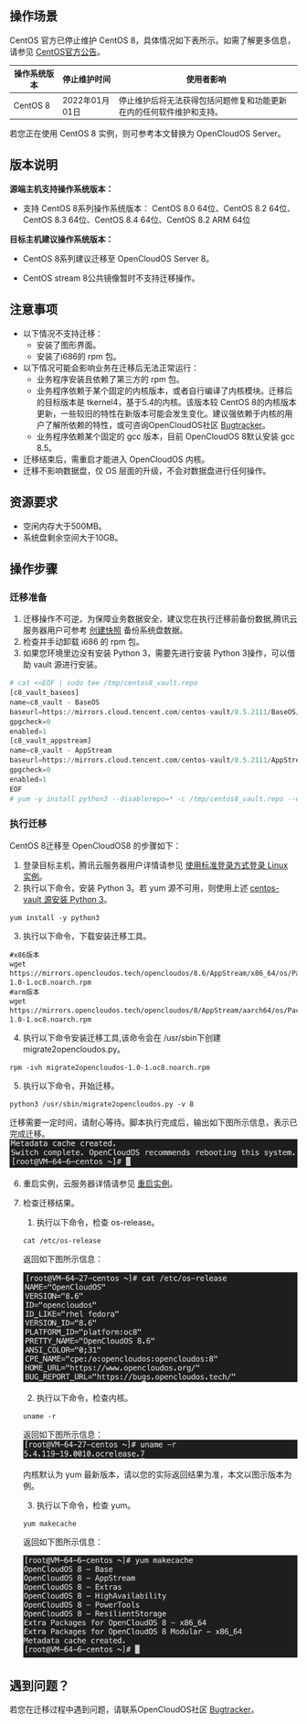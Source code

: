 ## 操作场景

 CentOS 官方已停止维护 CentOS 8，具体情况如下表所示。如需了解更多信息，请参见 [CentOS官方公告](https://blog.centos.org/2020/12/future-is-centos-stream/?spm=a2c4g.11174386.n2.3.348f4c07hk46v4)。

 | 操作系统版本 | 停止维护时间 | 使用者影响 |
 |---------|---------|---------|
 | CentOS 8  | 2022年01月01日 | 停止维护后将无法获得包括问题修复和功能更新在内的任何软件维护和支持。 |

 若您正在使用 CentOS 8 实例，则可参考本文替换为 OpenCloudOS Server。


 ## 版本说明
 
 **源端主机支持操作系统版本：**
 - 支持 CentOS 8系列操作系统版本：
 CentOS 8.0 64位、CentOS 8.2 64位、CentOS 8.3 64位、CentOS 8.4 64位、CentOS 8.2 ARM 64位

 **目标主机建议操作系统版本：**
 - CentOS 8系列建议迁移至 OpenCloudOS Server 8。

 - CentOS stream 8公共镜像暂时不支持迁移操作。

 ## 注意事项
 
 - 以下情况不支持迁移：
 	- 安装了图形界面。
 	- 安装了i686的 rpm 包。
 - 以下情况可能会影响业务在迁移后无法正常运行：
 	- 业务程序安装且依赖了第三方的 rpm 包。
 	- 业务程序依赖于某个固定的内核版本，或者自行编译了内核模块。迁移后的目标版本是 tkernel4，基于5.4的内核。该版本较 CentOS 8的内核版本更新，一些较旧的特性在新版本可能会发生变化。建议强依赖于内核的用户了解所依赖的特性，或可咨询OpenCloudOS社区 [Bugtracker](https://bugs.opencloudos.tech)。
 	- 业务程序依赖某个固定的 gcc 版本，目前 OpenCloudOS 8默认安装 gcc 8.5。
 - 迁移结束后，需重启才能进入 OpenCloudOS 内核。
 - 迁移不影响数据盘，仅 OS 层面的升级，不会对数据盘进行任何操作。


 ## 资源要求
 
 - 空闲内存大于500MB。
 - 系统盘剩余空间大于10GB。


 ## 操作步骤

 ### 迁移准备

 1. 迁移操作不可逆，为保障业务数据安全，建议您在执行迁移前备份数据,腾讯云服务器用户可参考 [创建快照](https://cloud.tencent.com/document/product/362/5755) 备份系统盘数据。
 2. 检查并手动卸载 i686 的 rpm 包。
 [](id:vault)
 3. 如果您环境里边没有安装 Python 3，需要先进行安装 Python 3操作，可以借助 vault 源进行安装。
 ```python
 # cat <<EOF | sudo tee /tmp/centos8_vault.repo
 [c8_vault_baseos]
 name=c8_vault - BaseOS
 baseurl=https://mirrors.cloud.tencent.com/centos-vault/8.5.2111/BaseOS/\$basearch/os/
 gpgcheck=0
 enabled=1
 [c8_vault_appstream]
 name=c8_vault - AppStream
 baseurl=https://mirrors.cloud.tencent.com/centos-vault/8.5.2111/AppStream/\$basearch/os/
 gpgcheck=0
 enabled=1
 EOF
 # yum -y install python3 --disablerepo=* -c /tmp/centos8_vault.repo --enablerepo=c8_vault*
 ```


 ### 执行迁移

 CentOS 8迁移至 OpenCloudOS8 的步骤如下：

 1. 登录目标主机，腾讯云服务器用户详情请参见 [使用标准登录方式登录 Linux 实例](https://cloud.tencent.com/document/product/213/5436)。
 2. 执行以下命令，安装 Python 3。若 yum 源不可用，则使用上述 [centos-vault 源安装 Python 3](#vault)。
 ```shell
 yum install -y python3
 ```
 3. 执行以下命令，下载安装迁移工具。
 ```shell
 #x86版本
wget https://mirrors.opencloudos.tech/opencloudos/8.6/AppStream/x86_64/os/Packages/migrate2opencloudos-1.0-1.oc8.noarch.rpm
#arm版本
wget https://mirrors.opencloudos.tech/opencloudos/8/AppStream/aarch64/os/Packages/migrate2opencloudos-1.0-1.oc8.noarch.rpm 
 ```
 4. 执行以下命令安装迁移工具,该命令会在 /usr/sbin下创建 migrate2opencloudos.py。
 ```shell
 rpm -ivh migrate2opencloudos-1.0-1.oc8.noarch.rpm
 ```

 5. 执行以下命令，开始迁移。

 ```shell
 python3 /usr/sbin/migrate2opencloudos.py -v 8
 ``` 
迁移需要一定时间，请耐心等待。脚本执行完成后，输出如下图所示信息，表示已完成迁移。
![avatar](./images/migrate_complate.png)

 6. 重启实例，云服务器详情请参见 [重启实例](https://cloud.tencent.com/document/product/213/4928)。

 7. 检查迁移结果。
 	1. 执行以下命令，检查 os-release。
 	```shell
 	cat /etc/os-release
 	```
 	返回如下图所示信息：

    ![avatar](./images/os_release.png)  

 	2. 执行以下命令，检查内核。

 	```shell
 	uname -r
 	```

 	返回如下图所示信息：  
 	![avatar](./images/kernel_check.png) 

 	内核默认为 yum 最新版本，请以您的实际返回结果为准，本文以图示版本为例。


 	3. 执行以下命令，检查 yum。
 	```shell
 	yum makecache
 	```

 	返回如下图所示信息：

 	![avatar](./images/yum_check.png)
  
 ## 遇到问题？
 
 若您在迁移过程中遇到问题，请联系OpenCloudOS社区 [Bugtracker](https://www.opencloudos.org/?page_id=509)。
